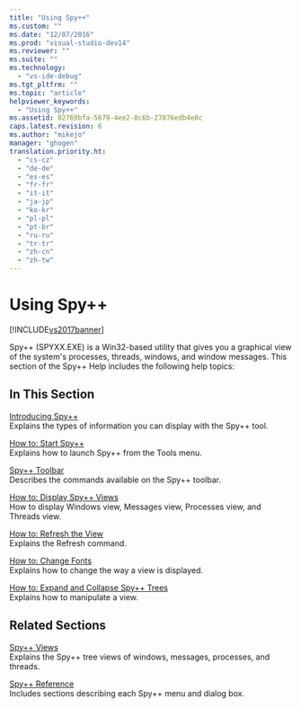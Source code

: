 ```yaml
---
title: "Using Spy++"
ms.custom: ""
ms.date: "12/07/2016"
ms.prod: "visual-studio-dev14"
ms.reviewer: ""
ms.suite: ""
ms.technology: 
  - "vs-ide-debug"
ms.tgt_pltfrm: ""
ms.topic: "article"
helpviewer_keywords: 
  - "Using Spy++"
ms.assetid: 02769bfa-5679-4ee2-8c6b-27876edb4e8c
caps.latest.revision: 6
ms.author: "mikejo"
manager: "ghogen"
translation.priority.ht: 
  - "cs-cz"
  - "de-de"
  - "es-es"
  - "fr-fr"
  - "it-it"
  - "ja-jp"
  - "ko-kr"
  - "pl-pl"
  - "pt-br"
  - "ru-ru"
  - "tr-tr"
  - "zh-cn"
  - "zh-tw"
---
```

# Using Spy++
[!INCLUDE[vs2017banner](../code-quality/includes/vs2017banner.md)]

Spy++ (SPYXX.EXE) is a Win32-based utility that gives you a graphical view of the system's processes, threads, windows, and window messages. This section of the Spy++ Help includes the following help topics:  
  
## In This Section  
 [Introducing Spy++](../debugger/introducing-spy--.md)  
 Explains the types of information you can display with the Spy++ tool.  
  
 [How to: Start Spy++](../debugger/how-to--start-spy--.md)  
 Explains how to launch Spy++ from the Tools menu.  
  
 [Spy++ Toolbar](../debugger/spy---toolbar.md)  
 Describes the commands available on the Spy++ toolbar.  
  
 [How to: Display Spy++ Views](../debugger/how-to--display-spy---views.md)  
 How to display Windows view, Messages view, Processes view, and Threads view.  
  
 [How to: Refresh the View](../debugger/how-to--refresh-the-view.md)  
 Explains the Refresh command.  
  
 [How to: Change Fonts](../debugger/how-to--change-fonts.md)  
 Explains how to change the way a view is displayed.  
  
 [How to: Expand and Collapse Spy++ Trees](../debugger/how-to--expand-and-collapse-spy---trees.md)  
 Explains how to manipulate a view.  
  
## Related Sections  
 [Spy++ Views](../debugger/spy---views.md)  
 Explains the Spy++ tree views of windows, messages, processes, and threads.  
  
 [Spy++ Reference](../debugger/spy---reference.md)  
 Includes sections describing each Spy++ menu and dialog box.
